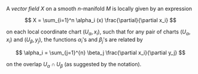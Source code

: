 A *vector field* $X$ on a smooth $n$-manifold $M$ is locally given by an expression

$$
X = \sum_{i=1}^n \alpha_i (x) \frac{\partial}{\partial x_i}
$$

on each local coordinate chart $(U_{\alpha}, x_i)$, such that for any pair of charts $(U_{\alpha}, x_i)$ and $(U_{\beta}, y_j)$, the functions $\alpha_i$'s and $\beta_j$'s are related by

$$
\alpha_i = \sum_{j=1}^{n} \beta_j \frac{\partial x_i}{\partial y_j}
$$

on the overlap $U_\alpha \cap U_\beta$ (as suggested by the notation).
